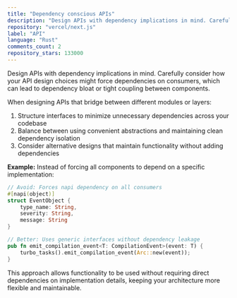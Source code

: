 ```yaml
---
title: "Dependency conscious APIs"
description: "Design APIs with dependency implications in mind. Carefully consider how your API design choices might force dependencies on consumers, which can lead to dependency bloat or tight coupling between components."
repository: "vercel/next.js"
label: "API"
language: "Rust"
comments_count: 2
repository_stars: 133000
---
```


Design APIs with dependency implications in mind. Carefully consider how your API design choices might force dependencies on consumers, which can lead to dependency bloat or tight coupling between components.

When designing APIs that bridge between different modules or layers:

1. Structure interfaces to minimize unnecessary dependencies across your codebase
2. Balance between using convenient abstractions and maintaining clean dependency isolation
3. Consider alternative designs that maintain functionality without adding dependencies

**Example:**
Instead of forcing all components to depend on a specific implementation:

```rust
// Avoid: Forces napi dependency on all consumers
#[napi(object)]
struct EventObject {
    type_name: String,
    severity: String,
    message: String
}

// Better: Uses generic interfaces without dependency leakage
pub fn emit_compilation_event<T: CompilationEvent>(event: T) {
    turbo_tasks().emit_compilation_event(Arc::new(event));
}
```

This approach allows functionality to be used without requiring direct dependencies on implementation details, keeping your architecture more flexible and maintainable.